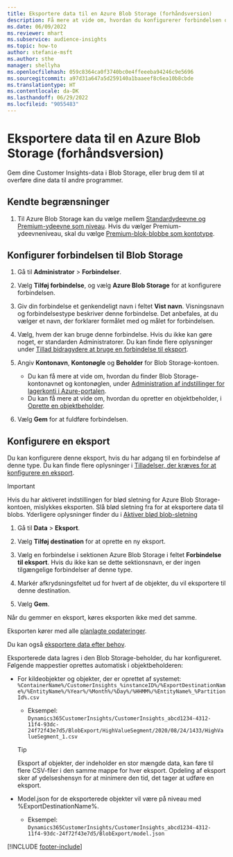 ```yaml
---
title: Eksportere data til en Azure Blob Storage (forhåndsversion)
description: Få mere at vide om, hvordan du konfigurerer forbindelsen og eksporterer til Blob Storage.
ms.date: 06/09/2022
ms.reviewer: mhart
ms.subservice: audience-insights
ms.topic: how-to
author: stefanie-msft
ms.author: sthe
manager: shellyha
ms.openlocfilehash: 059c8364ca0f3740bc0e4ffeeeba94246c9e5696
ms.sourcegitcommit: a97d31a647a5d259140a1baaeef8c6ea10b8cbde
ms.translationtype: HT
ms.contentlocale: da-DK
ms.lasthandoff: 06/29/2022
ms.locfileid: "9055483"
---
```

# <a name="export-data-to-an-azure-blob-storage-preview"></a>Eksportere data til en Azure Blob Storage (forhåndsversion)

Gem dine Customer Insights-data i Blob Storage, eller brug dem til at overføre dine data til andre programmer.

## <a name="known-limitations"></a>Kendte begrænsninger

1. Til Azure Blob Storage kan du vælge mellem [Standardydeevne og Premium-ydeevne som niveau](/azure/storage/blobs/storage-blob-performance-tiers). Hvis du vælger Premium-ydeevneniveau, skal du vælge [Premium-blok-blobbe som kontotype](/azure/storage/common/storage-account-overview#types-of-storage-accounts).

## <a name="set-up-the-connection-to-blob-storage"></a>Konfigurer forbindelsen til Blob Storage

1. Gå til **Administrator** > **Forbindelser**.

1. Vælg **Tilføj forbindelse**, og vælg **Azure Blob Storage** for at konfigurere forbindelsen.

1. Giv din forbindelse et genkendeligt navn i feltet **Vist navn**. Visningsnavn og forbindelsestype beskriver denne forbindelse. Det anbefales, at du vælger et navn, der forklarer formålet med og målet for forbindelsen.

1. Vælg, hvem der kan bruge denne forbindelse. Hvis du ikke kan gøre noget, er standarden Administratorer. Du kan finde flere oplysninger under [Tillad bidragydere at bruge en forbindelse til eksport](connections.md#allow-contributors-to-use-a-connection-for-exports).

1. Angiv **Kontonavn**, **Kontonøgle** og **Beholder** for Blob Storage-kontoen.
    - Du kan få mere at vide om, hvordan du finder Blob Storage-kontonavnet og kontonøglen, under [Administration af indstillinger for lagerkonti i Azure-portalen](/azure/storage/common/storage-account-manage).
    - Du kan få mere at vide om, hvordan du opretter en objektbeholder, i [Oprette en objektbeholder](/azure/storage/blobs/storage-quickstart-blobs-portal#create-a-container).

1. Vælg **Gem** for at fuldføre forbindelsen. 

## <a name="configure-an-export"></a>Konfigurere en eksport

Du kan konfigurere denne eksport, hvis du har adgang til en forbindelse af denne type. Du kan finde flere oplysninger i [Tilladelser, der kræves for at konfigurere en eksport](export-destinations.md#set-up-a-new-export).

> [!IMPORTANT]
> Hvis du har aktiveret indstillingen for blød sletning for Azure Blob Storage-kontoen, mislykkes eksporten. Slå blød sletning fra for at eksportere data til blobs. Yderligere oplysninger finder du i [Aktiver blød blob-sletning](/azure/storage/blobs/soft-delete-blob-enable)

1. Gå til **Data** > **Eksport**.

1. Vælg **Tilføj destination** for at oprette en ny eksport.

1. Vælg en forbindelse i sektionen Azure Blob Storage i feltet **Forbindelse til eksport**. Hvis du ikke kan se dette sektionsnavn, er der ingen tilgængelige forbindelser af denne type.

1. Markér afkrydsningsfeltet ud for hvert af de objekter, du vil eksportere til denne destination.

1. Vælg **Gem**.

Når du gemmer en eksport, køres eksporten ikke med det samme.

Eksporten kører med alle [planlagte opdateringer](system.md#schedule-tab).

Du kan også [eksportere data efter behov](export-destinations.md#run-exports-on-demand).

Eksporterede data lagres i den Blob Storage-beholder, du har konfigureret. Følgende mappestier oprettes automatisk i objektbeholderen:

- For kildeobjekter og objekter, der er oprettet af systemet:   
  `%ContainerName%/CustomerInsights_%instanceID%/%ExportDestinationName%/%EntityName%/%Year%/%Month%/%Day%/%HHMM%/%EntityName%_%PartitionId%.csv`  
  - Eksempel: `Dynamics365CustomerInsights/CustomerInsights_abcd1234-4312-11f4-93dc-24f72f43e7d5/BlobExport/HighValueSegment/2020/08/24/1433/HighValueSegment_1.csv`
  
  > [!TIP]
  > Eksport af objekter, der indeholder en stor mængde data, kan føre til flere CSV-filer i den samme mappe for hver eksport. Opdeling af eksport sker af ydelseshensyn for at minimere den tid, det tager at udføre en eksport.

- Model.json for de eksporterede objekter vil være på niveau med %ExportDestinationName%.  
  - Eksempel: `Dynamics365CustomerInsights/CustomerInsights_abcd1234-4312-11f4-93dc-24f72f43e7d5/BlobExport/model.json`

[!INCLUDE [footer-include](includes/footer-banner.md)]
